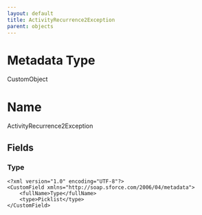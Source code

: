 ```yaml
---
layout: default
title: ActivityRecurrence2Exception
parent: objects
---
```

# Metadata Type
CustomObject

# Name
ActivityRecurrence2Exception
## Fields
### Type

```
<?xml version="1.0" encoding="UTF-8"?>
<CustomField xmlns="http://soap.sforce.com/2006/04/metadata">
    <fullName>Type</fullName>
    <type>Picklist</type>
</CustomField>
```
